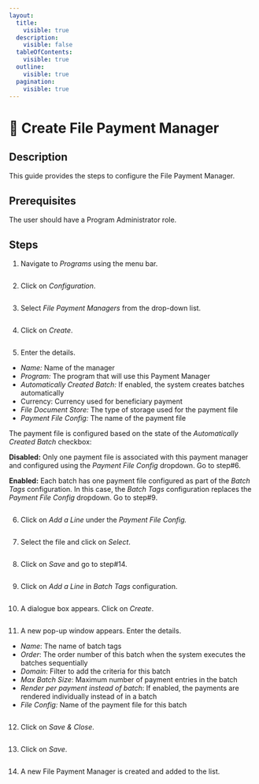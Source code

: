 ```yaml
---
layout:
  title:
    visible: true
  description:
    visible: false
  tableOfContents:
    visible: true
  outline:
    visible: true
  pagination:
    visible: true
---
```


# 📔 Create File Payment Manager

## Description

This guide provides the steps to configure the File Payment Manager.

## Prerequisites

The user should have a Program Administrator role.

## Steps

1. Navigate to _Programs_ using the menu bar.

<figure><img src="../../../../../../.gitbook/assets/payment-manager-program (2).png" alt=""><figcaption></figcaption></figure>

2. Click on _Configuration_.

<figure><img src="../../../../../../.gitbook/assets/payment-manager-conf.png" alt=""><figcaption></figcaption></figure>

3. Select _File Payment Managers_ from the drop-down list.

<figure><img src="../../../../../../.gitbook/assets/payment-manger-dropdown-fileconf (1).PNG" alt=""><figcaption></figcaption></figure>

4. Click on _Create_.

<figure><img src="../../../../../../.gitbook/assets/file-payment-manager-create (5).PNG" alt=""><figcaption></figcaption></figure>

5. Enter the details.

* _Name:_ Name of the manager
* _Program:_ The program that will use this Payment Manager
* _Automatically Created Batch:_ If enabled, the system creates batches automatically
* Currency: Currency used for beneficiary payment
* _File Document Store:_ The type of storage used for the payment file
* _Payment File Config:_ The name of the payment file

The payment file is configured based on the state of the _Automatically Created Batch_ checkbox:

**Disabled:** Only one payment file is associated with this payment manager and configured using the _Payment File Config_ dropdown. Go to step#6.

**Enabled:** Each batch has one payment file configured as part of the _Batch Tags_ configuration. In this case, the _Batch Tags_ configuration replaces the _Payment File Config_ dropdown. Go to step#9.

<figure><img src="../../../../../../.gitbook/assets/file-payment-file-conf.png" alt=""><figcaption></figcaption></figure>

6. Click on _Add a Line_ under the _Payment File Config._

<figure><img src="../../../../../../.gitbook/assets/file-payment-addline.png" alt=""><figcaption></figcaption></figure>

7. Select the file and click on _Select_.

<figure><img src="../../../../../../.gitbook/assets/voucher-payment-file (2).png" alt=""><figcaption></figcaption></figure>

8. Click on _Save_ and go to step#14.

<figure><img src="../../../../../../.gitbook/assets/file-payment-save.PNG" alt=""><figcaption></figcaption></figure>

9. Click on _Add a Line_ in _Batch Tags_ configuration.

<figure><img src="../../../../../../.gitbook/assets/file-payment-batch-addline.PNG" alt=""><figcaption></figcaption></figure>

10. A dialogue box appears. Click on _Create_.

<figure><img src="../../../../../../.gitbook/assets/file-payment-popup (2).PNG" alt=""><figcaption></figcaption></figure>

11. A new pop-up window appears. Enter the details.

* _Name_: The name of batch tags
* _Order_: The order number of this batch when the system executes the batches sequentially
* _Domain:_ Filter to add the criteria for this batch
* _Max Batch Size_: Maximum number of payment entries in the batch
* _Render per payment instead of batch_: If enabled, the payments are rendered individually instead of in a batch
* _File Config:_ Name of the payment file for this batch

<figure><img src="../../../../../../.gitbook/assets/batch-tags-drop-down (1).PNG" alt=""><figcaption></figcaption></figure>

12. Click on _Save & Close_.

<figure><img src="../../../../../../.gitbook/assets/batch-tags-template (1).PNG" alt=""><figcaption></figcaption></figure>

13. Click on _Save_.

<figure><img src="../../../../../../.gitbook/assets/file-payment-save (2).PNG" alt=""><figcaption></figcaption></figure>

14. A new File Payment Manager is created and added to the list.

<figure><img src="../../../../../../.gitbook/assets/file-payment-result.PNG" alt=""><figcaption></figcaption></figure>
